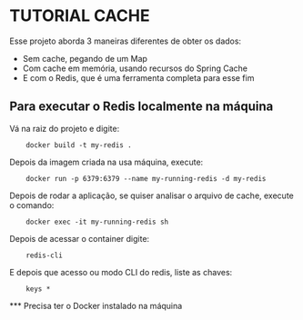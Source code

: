 # TUTORIAL CACHE

Esse projeto aborda 3 maneiras diferentes de obter os dados:

* Sem cache, pegando de um Map
* Com cache em memória, usando recursos do Spring Cache
* E com o Redis, que é uma ferramenta completa para esse fim

## Para executar o Redis localmente na máquina

Vá na raiz do projeto e digite:

```shell
    docker build -t my-redis .
```
Depois da imagem criada na usa máquina, execute:
```shell
    docker run -p 6379:6379 --name my-running-redis -d my-redis
```
Depois de rodar a aplicação, se quiser analisar o arquivo de cache, execute o comando:
```shell
    docker exec -it my-running-redis sh 
```
Depois de acessar o container digite:
```shell
    redis-cli
```
E depois que acesso ou modo CLI do redis, liste as chaves:
```shell
    keys *
```



*** Precisa ter o Docker instalado na máquina